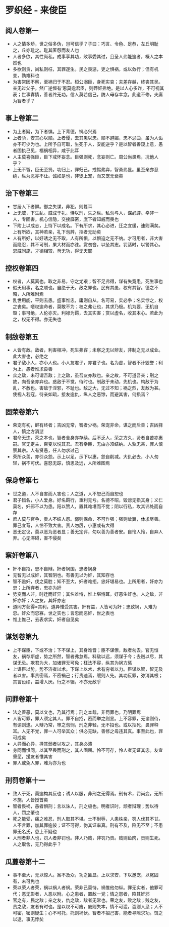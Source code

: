 # 罗织经 - 来俊臣

## 阅人卷第一
* 人之情多矫，世之俗多伪，岂可信乎？子曰：巧言、令色、足恭，左丘明耻之，丘亦耻之。耻其匿怨而友人也
* 人者多欲，其性尚私。成事享其功，败事委其过，且圣人弗能逾者，概人之本然也
* 多欲则贪，尚私则枉，其罪遂生。民之畏惩，吏之惧祸，或以敛行；但有机变，孰难料也
* 为害常因不察，至祸归于不忍。桓公溺臣，身死实哀；夫差存越，终丧其吴。亲无过父子，然广逆恒有‘恩莫逾君臣，则莽奸弗绝。是以人心多诈，不可视其表；世事寡情，善者终无功。信人莫若信己，防人毋存幸念。此道不修，夫庸为智者乎？

## 事上卷第二
* 为上者疑，为下者惧。上下背德，祸必兴焉
* 上者骄，安其心以顺。上者懮，去其患以忠。顺不避媚，忠不忌曲，虽为人诟亦不可少为也。上所予自可取，生死于人，安能逆乎？是以智者善窥上意，愚者固执己见，福祸相异，咸于此耳
* 人主莫喜强臣，臣下戒怀妄念。臣强则死，念妄则亡。周公尚畏焉，况他人乎？
* 上无不智，臣无至贤。功归上，罪归己。戒惕弗弃，智勇弗显。虽至亲亦忍绝，纵为恶亦不让。诚如是也，非徒上宠，而又宠无衰矣

## 治下卷第三
* 甘居人下者鲜。御之失谋，非犯，则篡耳
* 上无威，下生乱。威成于礼，恃以刑，失之纵。私勿与人，谋必辟。幸非一人，专固害。机心信隐，交接靡密，庶下者知威而畏也
* 下附上以成志，上恃下以成名。下有所求，其心必进，迁之宜缓，速则满矣。上有所欲，其神若亲，礼下勿辞，拒者无助矣
* 人有所好，以好诱之无不取，人有所惧，以惧迫之无不纳。才可用者，非大害而隐忍，其不可制，果大材而亦诛。赏勿吝，以坠其志。罚适时，以警其心。恩威同施，才德相较，苟无功，得无天耶

## 控权卷第四
* 权者，人莫离也。取之非易，守之尤艰；智不足弗得，谋有失竟患，死生事也
* 假天用事，名之顺也。自绝于天，敌之罪也。民有其愚，权有其智。德之不昭，人所难附焉
* 乱世用能，平则去患。盛事惟忠，庸则自从。名可易，实必争；名实悖之，权之丧矣。嗜权逾命者，莫敢不为；权之弗让也，其求乃极。机为要，无机自毁；事可绝，人伦亦灭。利禄为羁，去其实害；赏以虚名，收其本心。若此为之，权无不得。亦无失也

## 制敌卷第五
* 人皆有敌。敌者，利害相冲，死生弗容；未察之无以辨友，非制之无以成业。此大害也，必绝之
* 君子敌小人，亦小人也。小人友君子，亦君子也。名为虚，智者不计毁誉；利为上，愚者惟求良善
* 众之敌，未可谓吾敌；上之敌，虽吾友亦敌也。亲之故，不可道吾亲；刑之故，向吾亲亦弃也。惑敌于不觉，待时也。制敌于未动，先机也。构敌于为乱，不赦也。害敌于淫邪，不耻也。敌之大，无过不知；祸之烈，友敌为甚。使视人若寇，待亲如疏，接友逾仇，纵人之恶馀，而避其害，何损焉？

## 固荣卷第六
* 荣宠有初，鲜有终者；吉凶无常，智者少祸。荣宠非命，谋之而后善；吉凶择人，慎之方消愆
* 君命无违，荣之本也，智者舍身亦存续。后不乏人，荣之方久，贤者自苦亦惠嗣。官无定主，百变以悦其君。君有幸臣，无由亦须结纳。人孰无亲，罪人慎察其宗。人有贤愚，任人勿求过己
* 荣所众羡，亦引众怨。示上以足，示下以惠，怨自削减。大仇必去，小人勿轻，祸不可伏。喜怒无踪，慎思及远，人所难图焉

## 保身卷第七
* 世之道，人不自害而人害也；人之道，人不恕己而自恕也
* 君子惜名，小人爱身。好名羁行，重利无亏。名德不昭，毁谤无损其身；义仁莫名，奸邪不以为患。阳以赞人，置其难堪而不觉；阴以行私，攻其讳处而自存
* 庶人莫与官争，贵人不结人怨。弱则保命，不可作强；强则敛翼，休求尽善。罪己宜苛，人怜不致大害。责人勿厉，小惠或有大得
* 恶无定议，莫以恶为恶者显；善无定评，勿以善为善者安。自怜人怜，自弃人弃。心无滞碍，害不侵矣

## 察奸卷第八
* 奸不自招，忠不自辩。奸者祸国，忠者祸身
* 无智无以成奸，其智阴也。有善无以为奸，其知存也
* 智不逾奸，伐之莫胜；知不至大，奸者难拒。忠奸堪易也。上所用者，奸亦为忠；上所弃者，忠亦为奸
* 势变而人非，时迁而奸异；其名难恃，惟上堪恃耳。好恶生奸也。人之敌，非奸亦奸；人之友，其奸亦忠
* 道同方获得=其利，道异惟受其害。奸有益，人皆可为奸；忠致祸，人难为忠。奸众而忠寡，世之实也；言忠而恶奸，世之表也
* 惟上惟己，去表求实，奸者自见矣

## 谋划卷第九
* 上不谋臣，下或不治；下不谋上，其身难晋；臣不谋僚，敌者勿去。官无恒友，祸存斯虚，势之所然，智者弗怠焉。料敌以远，须谋于今；去贼以尽，其谋无忌。欺君为大，加诸罪无可免；枉法不容，纵其为祸方惩
* 上谋臣以势，势不济者以术。下谋上以术，术有穷者以力。臣谋以智，智无及者以害。事贵密焉，不密祸己；行贵速焉，缓则人先。其功反罪，弥消其根；其言设缪，益增人厌。行之不辍，不亦无敌乎

## 问罪卷第十
* 法之善恶，莫以文也，乃其行焉；刑之本哉，非罚罪也，乃明罪焉
* 人皆可罪，罪人须定其人。罪不自招，密而举之则显。上不容罪，无谕则待，有谕则逮。人辩乃常，审之勿悯，刑之非轻，无不招也。或以拒死，畏罪释耳。人无不党，罪一人可举其众；供必无缺，善修之毋违其真。事至此也，罪可成矣
* 人异而心异，择其弱者以攻之，其身必溃
* 身同而惧同，以其至畏而刑之，其人固屈。怜不可存，怜人者无证其忠。友宜重惩，援友者惟其害
* 罪人或免人罪，难为亦为也

## 刑罚卷第十一
* 致人于死，莫逾构其反也；诱人以服，非刑之无得焉。刑有术，罚尚变，无所不施，人皆授首矣
* 智者畏祸，愚者惧刑；言以诛人，刑之极也。明者识时，顽者辩理；势以待人，罚之肇也
* 死之能受，痛之难忍，刑人取其不堪。士不耐辱，人患株亲，罚人伐其不甘。人不言罪，加其罪逾彼；证不可得，伪其证率真。刑有不及，陷无不至；不患罪无名氏，患上不疑也
* 人刑者非人也，罚人者非罚也。非人乃贱，非罚乃贵。贱则鱼肉，贵则生死。人之取舍，无乃得此乎？

## 瓜蔓卷第十二
* 事不至大，无以惊人。案不及众，功之匪显。上以求安，下以邀宠，以冤固有，未可免也
* 荣以荣人者荣，祸以祸人者祸。荣非己莫恃，祸惟他勿纵。罪无实者，他罪可代；恶无彰者，人恶以附。心之患者，置敌一党；情之怨者，陷其奸邪
* 官之有，民之敌；亲之友，仇之敌，敌者无常也。荣之友，败之敌；贱之友，贵之敌，友者有时也。是以权不可废，废则失本，情不可滥，滥则人忌；人不可密，密则疑生；心不可托，托则祸伏。智者不招己害，能者寻隙求功。饵之以逮，事无悖矣
